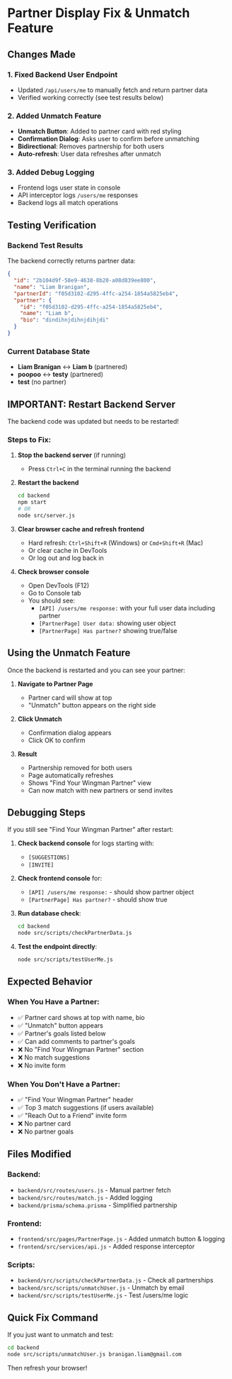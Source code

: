 # Partner Display Fix & Unmatch Feature

## Changes Made

### 1. Fixed Backend User Endpoint
- Updated `/api/users/me` to manually fetch and return partner data
- Verified working correctly (see test results below)

### 2. Added Unmatch Feature
- **Unmatch Button**: Added to partner card with red styling
- **Confirmation Dialog**: Asks user to confirm before unmatching
- **Bidirectional**: Removes partnership for both users
- **Auto-refresh**: User data refreshes after unmatch

### 3. Added Debug Logging
- Frontend logs user state in console
- API interceptor logs `/users/me` responses
- Backend logs all match operations

## Testing Verification

### Backend Test Results
The backend correctly returns partner data:
```json
{
  "id": "2b104d9f-58e9-4638-8b20-a08d839ee800",
  "name": "Liam Branigan",
  "partnerId": "f05d3102-d295-4ffc-a254-1854a5825eb4",
  "partner": {
    "id": "f05d3102-d295-4ffc-a254-1854a5825eb4",
    "name": "Liam b",
    "bio": "dindihnjdihnjdihjdi"
  }
}
```

### Current Database State
- **Liam Branigan** ↔ **Liam b** (partnered)
- **poopoo** ↔ **testy** (partnered)
- **test** (no partner)

## IMPORTANT: Restart Backend Server

The backend code was updated but needs to be restarted!

### Steps to Fix:

1. **Stop the backend server** (if running)
   - Press `Ctrl+C` in the terminal running the backend

2. **Restart the backend**
   ```bash
   cd backend
   npm start
   # OR
   node src/server.js
   ```

3. **Clear browser cache and refresh frontend**
   - Hard refresh: `Ctrl+Shift+R` (Windows) or `Cmd+Shift+R` (Mac)
   - Or clear cache in DevTools
   - Or log out and log back in

4. **Check browser console**
   - Open DevTools (F12)
   - Go to Console tab
   - You should see:
     - `[API] /users/me response:` with your full user data including partner
     - `[PartnerPage] User data:` showing user object
     - `[PartnerPage] Has partner?` showing true/false

## Using the Unmatch Feature

Once the backend is restarted and you can see your partner:

1. **Navigate to Partner Page**
   - Partner card will show at top
   - "Unmatch" button appears on the right side

2. **Click Unmatch**
   - Confirmation dialog appears
   - Click OK to confirm

3. **Result**
   - Partnership removed for both users
   - Page automatically refreshes
   - Shows "Find Your Wingman Partner" view
   - Can now match with new partners or send invites

## Debugging Steps

If you still see "Find Your Wingman Partner" after restart:

1. **Check backend console** for logs starting with:
   - `[SUGGESTIONS]`
   - `[INVITE]`

2. **Check frontend console** for:
   - `[API] /users/me response:` - should show partner object
   - `[PartnerPage] Has partner?` - should show true

3. **Run database check**:
   ```bash
   cd backend
   node src/scripts/checkPartnerData.js
   ```

4. **Test the endpoint directly**:
   ```bash
   node src/scripts/testUserMe.js
   ```

## Expected Behavior

### When You Have a Partner:
- ✅ Partner card shows at top with name, bio
- ✅ "Unmatch" button appears
- ✅ Partner's goals listed below
- ✅ Can add comments to partner's goals
- ❌ No "Find Your Wingman Partner" section
- ❌ No match suggestions
- ❌ No invite form

### When You Don't Have a Partner:
- ✅ "Find Your Wingman Partner" header
- ✅ Top 3 match suggestions (if users available)
- ✅ "Reach Out to a Friend" invite form
- ❌ No partner card
- ❌ No partner goals

## Files Modified

### Backend:
- `backend/src/routes/users.js` - Manual partner fetch
- `backend/src/routes/match.js` - Added logging
- `backend/prisma/schema.prisma` - Simplified partnership

### Frontend:
- `frontend/src/pages/PartnerPage.js` - Added unmatch button & logging
- `frontend/src/services/api.js` - Added response interceptor

### Scripts:
- `backend/src/scripts/checkPartnerData.js` - Check all partnerships
- `backend/src/scripts/unmatchUser.js` - Unmatch by email
- `backend/src/scripts/testUserMe.js` - Test /users/me logic

## Quick Fix Command

If you just want to unmatch and test:
```bash
cd backend
node src/scripts/unmatchUser.js branigan.liam@gmail.com
```

Then refresh your browser!

